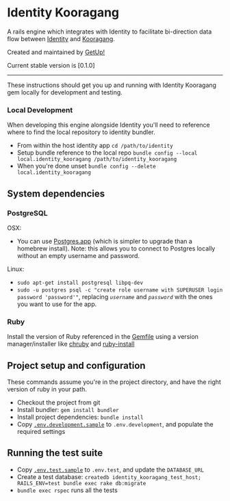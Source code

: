 # Identity Kooragang

A rails engine which integrates with Identity to facilitate bi-direction data flow between [Identity](https://github.com/the-open/identity) and [Kooragang](https://github.com/getup/kooragang).

Created and maintained by [GetUp!](https://getup.org.au)

Current stable version is [0.1.0]

---

These instructions should get you up and running with Identity Kooragang gem locally for development and testing. 

### Local Development

When developing this engine alongside Identity you'll need to reference where to find the local repository to identity bundler.
- From within the host identity app `cd /path/to/identity`
- Setup bundle reference to the local repo `bundle config --local local.identity_kooragang /path/to/identity_kooragang`
- When you're done unset `bundle config --delete local.identity_kooragang`

## System dependencies

### PostgreSQL
OSX:
- You can use [Postgres.app](https://postgresapp.com/) (which is simpler to upgrade than a homebrew install). Note: this allows you to connect to Postgres locally without an empty username and password.

Linux:
- `sudo apt-get install postgresql libpq-dev`
- `sudo -u postgres psql -c "create role username with SUPERUSER login password 'password'"`, replacing _`username`_ and _`password`_ with the ones you want to use for the app.

### Ruby
Install the version of Ruby referenced in the [Gemfile](./Gemfile#L3) using a version manager/installer like [chruby](https://github.com/postmodern/chruby) and [ruby-install](https://github.com/postmodern/ruby-install)

## Project setup and configuration
These commands assume you're in the project directory, and have the right version of ruby in your path.
- Checkout the project from git
- Install bundler: `gem install bundler`
- Install project dependencies: `bundle install`
- Copy [`.env.development.sample`](./.env.development.sample) to `.env.development`, and populate the required settings

## Running the test suite
- Copy [`.env.test.sample`](./.env.test.sample) to `.env.test`, and update the `DATABASE_URL`
- Create a test database: `createdb identity_kooragang_test_host; RAILS_ENV=test bundle exec rake db:migrate`
- `bundle exec rspec` runs all the tests
